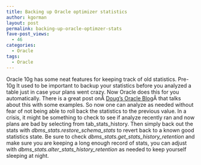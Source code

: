 ```yaml
---
title: Backing up Oracle optimizer statistics
author: kgorman
layout: post
permalink: backing-up-oracle-optimzer-stats
fave-post_views:
  - 46
categories:
  - Oracle
tags:
  - Oracle
---
```

Oracle 10g has some neat features for keeping track of old statistics. Pre-10g It used to be important to backup your statistics before you analyzed a table just in case your plans went crazy. Now Oracle does this for you automatically. There is a great post onÂ <a href="http://oracledoug.com/serendipity/index.php?/archives/1000-Saving-Optimiser-Stats-10g.html" target="_blank">Doug&#8217;s Oracle Blog</a>Â that talks about this with some examples. So now one can analyze as needed without fear of not being able to roll back the statistics to the previous value. In a crisis, it might be something to check to see if analyze recently ran and now plans are bad by selecting from tab\_stats\_history. Then simply back out the stats with <span style="font-style: italic" class="Apple-style-span">dbms_stats.restore_schema_stats</span> to revert back to a known good statistics state. Be sure to check <span style="font-style: italic" class="Apple-style-span">dbms_stats.get_stats_history_retention</span> and make sure you are keeping a long enough record of stats, you can adjust with <span style="font-style: italic" class="Apple-style-span">dbms_stats.alter_stats_history_retention</span> as needed to keep yourself sleeping at night.
